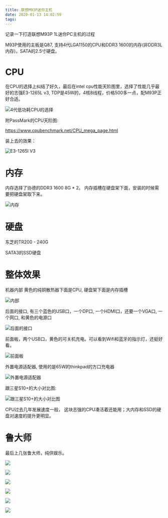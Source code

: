 ```yaml
---
title: 联想M93P迷你主机
date: 2020-01-13 14:02:59
tags:
---
```

记录一下打造联想M93P 1L迷你PC主机的过程

M93P使用的主板是Q87, 支持4代LGA1150的CPU和DDR3 1600的内存(非DDR3L内存)，SATA的2.5寸硬盘。

# CPU

在CPU的选择上纠结了好久，最后在intel cpu性能天阶图里，选择了性能几乎最好的志强E3-1265L v3, TDP是45W的，4核8线程，价格500多一点，配M93P正好合适。

![4代低功耗CPU的选择](/img/2020/m93p-cpu.png)

附PassMark的CPU天阶图:

https://www.cpubenchmark.net/CPU_mega_page.html

装上去的效果：

![E3-1265l V3](/img/2020/m93p-cpu-2.jpg)

# 内存

内存选择了协德的DDR3 1600 8G * 2。
内存插槽在硬盘架下面，安装的时候需要把硬盘架取下来。

![内存](/img/2020/m93p-ram.jpg)

# 硬盘

东芝的TR200 - 240G

SATA3的SSD硬盘

# 整体效果

机器内部
黄色的纯铜散热器下面是CPU, 硬盘架下面是内存插槽

![内部](/img/2020/m93p-inner.jpg)

后面的接口, 有三个蓝色的USB口，一个DP口, 一个HDMI口，还要一个VGA口, 一个网口, 和黄色的电源口

![后面的接口](/img/2020/m93p-rear.jpg)

前面板，两个USB口，黄色的可关机充电。可以看到Wifi和蓝牙的指示灯，还挺好看。

![前面板](/img/2020/m93p-front.jpg)

外置电源适配器, 使用的是65W的thinkpad的方口充电器

![外置电源适配器](/img/2020/m93p-power.jpg)

跟三星S10+的大小对比图:

![跟三星S10+的大小对比图](/img/2020/m93p-s10plus.jpg)

CPU过去几年发展速度一般， 这块志强的CPU凑活着还能用；大内存和SSD的硬盘对速度的提升更明显。

# 鲁大师

最后上几张鲁大师，纯供娱乐。

![](/img/2020/ludashi-overview.jpg)

![](/img/2020/ludashi-board.jpg)

![](/img/2020/ludashi-cpu.jpg)

![](/img/2020/ludashi-ram.jpg)

![](/img/2020/ludashi-ssd.jpg)

![](/img/2020/ludashi-score.jpg)






